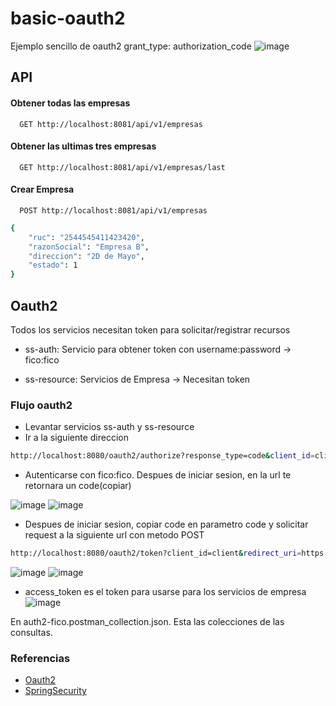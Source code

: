 # basic-oauth2
Ejemplo sencillo de oauth2 grant_type: authorization_code
![image](https://user-images.githubusercontent.com/34213812/236286050-431fb847-1e2b-44ab-9ba0-411d889a7367.png)

## API
#### Obtener todas las empresas

```http
  GET http://localhost:8081/api/v1/empresas
```

#### Obtener las ultimas tres empresas

```http
  GET http://localhost:8081/api/v1/empresas/last
```

#### Crear Empresa

```http
  POST http://localhost:8081/api/v1/empresas
```
```bash
{
    "ruc": "2544545411423420",
    "razonSocial": "Empresa B",
    "direccion": "2D de Mayo",
    "estado": 1
}
```
## Oauth2

Todos los servicios necesitan token para solicitar/registrar recursos

- ss-auth: Servicio para obtener token con username:password -> fico:fico

- ss-resource: Servicios de Empresa ->  Necesitan token 

### Flujo oauth2

- Levantar servicios ss-auth y ss-resource
- Ir a la siguiente direccion
```bash
http://localhost:8080/oauth2/authorize?response_type=code&client_id=client&scope=openid&redirect_uri=https://springone.io/authorized&code_challenge=QYPAZ5NU8yvtlQ9erXrUYR-T5AGCjCF47vN-KsaI2A8&code_challenge_method=S256
```
- Autenticarse con fico:fico. Despues de iniciar sesion, en la url te retornara un code(copiar)

![image](https://user-images.githubusercontent.com/34213812/236283050-70a29ba8-792f-4359-b9bb-900ddf0dca31.png)
![image](https://user-images.githubusercontent.com/34213812/236283169-f67cfa36-fc04-4718-80ee-0d01fd84e220.png)

- Despues de iniciar sesion, copiar code en parametro code y solicitar request a la siguiente url con metodo POST
```bash
http://localhost:8080/oauth2/token?client_id=client&redirect_uri=https://springone.io/authorized&grant_type=authorization_code&code=LOtJ0zAvJH8lZJv8jDZ0UinDCiD4c6YoBxHJX0hCKLxjFXF-CI5IdpP3AsnPAnsQ9cCbCl6W33_mhXtYk3zJANLn4TSxVpKPzI3_DtyfaPe1UP1XdlvjvyKoHEKcWZ4R&code_verifier=qPsH306-ZDDaOE8DFzVn05TkN3ZZoVmI_6x4LsVglQI
```

![image](https://user-images.githubusercontent.com/34213812/236283694-e66bafbb-4865-4b36-bb59-8b8a8733610c.png)
![image](https://user-images.githubusercontent.com/34213812/236284328-de0010f5-dc3c-434a-94dc-1599fadef748.png)

- access_token es el token para usarse para los servicios de empresa
![image](https://user-images.githubusercontent.com/34213812/236284672-d0b05cc2-ee2e-418e-8ea6-b2d369675a94.png)

En auth2-fico.postman_collection.json. Esta las colecciones de las consultas.

### Referencias
 - [Oauth2](https://www.youtube.com/watch?v=nNVlewjKQEQ)
  - [SpringSecurity](https://www.youtube.com/@laurspilca)
